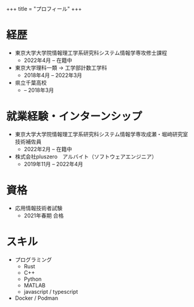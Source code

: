 +++
title = "プロフィール"
+++

# 経歴

- 東京大学大学院情報理工学系研究科システム情報学専攻修士課程
  - 2022年4月 – 在籍中
- 東京大学理科一類 → 工学部計数工学科
  - 2018年4月 – 2022年3月
- 県立千葉高校
  - – 2018年3月

# 就業経験・インターンシップ

- 東京大学大学院情報理工学系研究科システム情報学専攻成瀬・堀﨑研究室　技術補佐員
  - 2022年2月 – 在籍中
- 株式会社pluszero　アルバイト（ソフトウェアエンジニア）
  - 2019年11月 – 2022年4月

# 資格

- 応用情報技術者試験
  - 2021年春期 合格

# スキル

- プログラミング
  - Rust
  - C++
  - Python
  - MATLAB
  - javascript / typescript
- Docker / Podman

